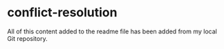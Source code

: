 # conflict-resolution

  All of this content added to the readme file has been added from my local Git repository.
  ```
